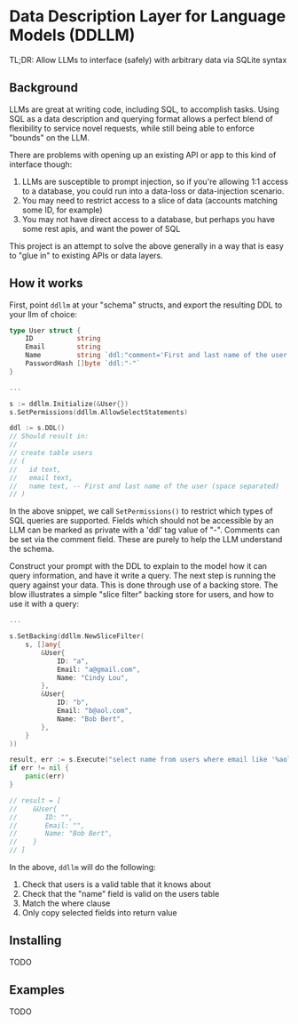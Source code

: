 # Data Description Layer for Language Models (DDLLM)

TL;DR: Allow LLMs to interface (safely) with arbitrary data via SQLite syntax

## Background

LLMs are great at writing code, including SQL, to accomplish tasks. Using SQL as a
data description and querying format allows a perfect blend of flexibility to service
novel requests, while still being able to enforce "bounds" on the LLM.

There are problems with opening up an existing API or app to this kind of interface though:

1) LLMs are susceptible to prompt injection, so if you're allowing 1:1 access to a database,
   you could run into a data-loss or data-injection scenario.
2) You may need to restrict access to a slice of data (accounts matching some ID, for example)
3) You may not have direct access to a database, but perhaps you have some rest apis, and want
   the power of SQL

This project is an attempt to solve the above generally in a way that is easy to "glue in" to
existing APIs or data layers.

## How it works

First, point `ddllm` at your "schema" structs, and export the resulting DDL to your llm of choice:

```go
type User struct {
    ID           string
    Email        string
    Name         string `ddl:"comment='First and last name of the user (space separated)'"`
    PasswordHash []byte `ddl:"-"`
}

...

s := ddllm.Initialize(&User{})
s.SetPermissions(ddllm.AllowSelectStatements)

ddl := s.DDL()
// Should result in:
//
// create table users
// (
//   id text,
//   email text,
//   name text, -- First and last name of the user (space separated)
// )

```

In the above snippet, we call `SetPermissions()` to restrict which types of SQL queries are supported.
Fields which should not be accessible by an LLM can be marked as private with a 'ddl' tag value of "-".
Comments can be set via the comment field. These are purely to help the LLM understand the schema.

Construct your prompt with the DDL to explain to the model how it can query information, and have it 
write a query. The next step is running the query against your data. This is done through use of a backing
store. The blow illustrates a simple "slice filter" backing store for users, and how to use it with
a query:

```go
...

s.SetBacking(ddllm.NewSliceFilter(
    s, []any{
        &User{
            ID: "a",
            Email: "a@gmail.com",
            Name: "Cindy Lou",
        },
        &User{
            ID: "b",
            Email: "b@aol.com",
            Name: "Bob Bert",
        },  
    }
))

result, err := s.Execute("select name from users where email like '%aol.com")
if err != nil {
    panic(err)
}

// result = [
//    &User{
//       ID: "",
//       Email: "",
//       Name: "Bob Bert",
//    }
// ]
```

In the above, `ddllm` will do the following:

1) Check that users is a valid table that it knows about
2) Check that the "name" field is valid on the users table
3) Match the where clause
4) Only copy selected fields into return value


## Installing

TODO

## Examples

TODO


